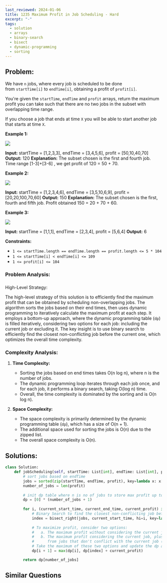 ```yaml
---
last_reviewed: 2024-01-06
title: 1235 Maximum Profit in Job Scheduling - Hard
excerpt: "-"
tags:
  - solution
  - arrays
  - binary-search
  - bisect
  - dynamic-programming
  - sorting
---
```

## Problem:
We have `n` jobs, where every job is scheduled to be done from `startTime[i]` to `endTime[i]`, obtaining a profit of `profit[i]`.

You're given the `startTime`, `endTime` and `profit` arrays, return the maximum profit you can take such that there are no two jobs in the subset with overlapping time range.

If you choose a job that ends at time `X` you will be able to start another job that starts at time `X`.

**Example 1:**

**![](https://assets.leetcode.com/uploads/2019/10/10/sample1_1584.png)**

**Input:** startTime = [1,2,3,3], endTime = [3,4,5,6], profit = [50,10,40,70]
**Output:** 120
**Explanation:** The subset chosen is the first and fourth job. 
Time range [1-3]+[3-6] , we get profit of 120 = 50 + 70.

**Example 2:**

**![](https://assets.leetcode.com/uploads/2019/10/10/sample22_1584.png)**

**Input:** startTime = [1,2,3,4,6], endTime = [3,5,10,6,9], profit = [20,20,100,70,60]
**Output:** 150
**Explanation:** The subset chosen is the first, fourth and fifth job. 
Profit obtained 150 = 20 + 70 + 60.

**Example 3:**

**![](https://assets.leetcode.com/uploads/2019/10/10/sample3_1584.png)**

**Input:** startTime = [1,1,1], endTime = [2,3,4], profit = [5,6,4]
**Output:** 6

**Constraints:**

- `1 <= startTime.length == endTime.length == profit.length <= 5 * 104`
- `1 <= startTime[i] < endTime[i] <= 109`
- `1 <= profit[i] <= 104`

### Problem Analysis:
###   
High-Level Strategy:

The high-level strategy of this solution is to efficiently find the maximum profit that can be obtained by scheduling non-overlapping jobs. The algorithm sorts the jobs based on their end times, then uses dynamic programming to iteratively calculate the maximum profit at each step. It employs a bottom-up approach, where the dynamic programming table (`dp`) is filled iteratively, considering two options for each job: including the current job or excluding it. The key insight is to use binary search to efficiently find the closest non-conflicting job before the current one, which optimizes the overall time complexity.

### Complexity Analysis:

1. **Time Complexity:**
    
    - Sorting the jobs based on end times takes O(n log n), where n is the number of jobs.
    - The dynamic programming loop iterates through each job once, and for each job, it performs a binary search, taking O(log n) time.
    - Overall, the time complexity is dominated by the sorting and is O(n log n).
2. **Space Complexity:**
    
    - The space complexity is primarily determined by the dynamic programming table (`dp`), which has a size of O(n + 1).
    - The additional space used for sorting the jobs is O(n) due to the zipped list.
    - The overall space complexity is O(n).
## Solutions:

```python
class Solution:
    def jobScheduling(self, startTime: List[int], endTime: List[int], profit: List[int]) -> int:
        # sort jobs based on endTime
        jobs = sorted(zip(startTime, endTime, profit), key=lambda x: x[1])
        number_of_jobs = len(profit)
      
        # init dp table where n is no of jobs to store max profit up to the no of jobs
        dp = [0] * (number_of_jobs + 1)
        
        for i, (current_start_time, current_end_time, current_profit) in enumerate(jobs):
            # Binary Search to find the closest non-conflicting job before current jon
            index = bisect_right(jobs, current_start_time, hi=i, key=lambda x: x[1])
            
            # To maximize profit, consider two options:
            #   a. The maximum profit without considering the current job (dp[i])
            #   b. The maximum profit considering the current job, plus the maximum profit
            #      from jobs that don't conflict with the current job (dp[index] + current_profit)
            # Take the maximum of these two options and update the dp array at index+1.
            dp[i + 1] = max(dp[i], dp[index] + current_profit)

        return dp[number_of_jobs]
```

## Similar Questions